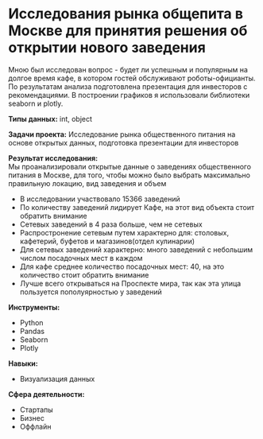 # Исследования рынка общепита в Москве для принятия решения об открытии нового заведения

Мною был исследован вопрос - будет ли успешным и популярным на долгое время кафе, в котором гостей 
обслуживают роботы-официанты.  
По результатам анализа подготовлена презентация для инвесторов с рекомендациями. В построении графиков 
я использовали библиотеки seaborn и plotly. 

**Типы данных:** int, object

**Задачи проекта:**
Исследование рынка общественного питания на основе открытых данных, подготовка презентации для 
инвесторов

**Результат исследования:**  
Мы проанализировали открытые данные о заведениях общественного питания в Москве, для того, чтобы можно было выбрать максимально правильную локацию, вид заведения и объем

* В исследовании участвовало 15366 заведений
* По количеству заведений лидирует Кафе, на этот вид объекта стоит обратить внимание
* Сетевых заведений в 4 раза больше, чем не сетевых
* Распростронение сетевым путем характерно для: столовых, кафетерий, буфетов и магазинов(отдел кулинарии)
* Для сетевых заведений характерно: много заведений с небольшим числом посадочных мест в каждом
* Для кафе среднее количество посадочных мест: 40, на это количество стоит обратить внимание
* Лучше всего открываться на Проспекте мира, так как эта улица пользуется пополуярностью у заведений

**Инструменты:**
- Python
- Pandas
- Seaborn
- Plotly

**Навыки:**  

- Визуализация данных

**Сфера деятельности:**
- Стартапы
- Бизнес
- Оффлайн
